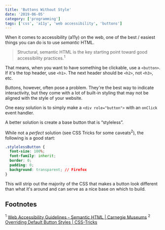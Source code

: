 ```yaml
---
title: 'Buttons Without Style'
date: '2019-06-05'
category: ['programming']
tags: ['css', 'a11y', 'web accessibility', 'buttons']
---
```


When it comes to accessibility (a11y) on the web, one of the best / easiest things you can do is to use _semantic_ HTML.

> Structural, semantic HTML is the key starting point toward good accessibility practices.<sup>1</sup>

That means, when you want to have something be clickable, use a `<button>`. If it's the top header, use `<h1>`. The next header should be `<h2>`, not `<h3>`, etc.

Buttons, however, often pose a problem. They're the best way to indicate interactivity, but they come with a lot of built-in styling that may not be aligned with the style of your website.

One easy solution is to simply make a `<div role="button">` with an `onClick` event handler.

A better solution is create a base button that is “styleless”.

While not a _perfect_ solution (see CSS Tricks for some caveats<sup>2</sup>), the following is a good start:

```css
.stylelessButton {
  font-size: 100%;
  font-family: inherit;
  border: 0;
  padding: 0;
  background: transparent; // Firefox
}
```

This will strip out the majority of the CSS that makes a button look different than what it's around and can serve as a nice base on which to build.

## Footnotes

<sup>1</sup> [Web Accessibility Guidelines - Semantic HTML | Carnegie Museums](http://web-accessibility.carnegiemuseums.org/foundations/semantic/)
<sup>2</sup> [Overriding Default Button Styles | CSS-Tricks](https://css-tricks.com/overriding-default-button-styles/)
